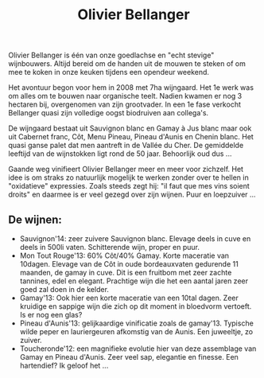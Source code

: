 ﻿---
title: Olivier Bellanger
huis:  Dom. de La Piffaudière
regio: A.O.C. Touraine
photo: bellanger.jpg
layout: wijnhuis 

wijnen:
    - naam: Sauvignon'14
      ref:   
      app:  A.O.C. Touraine
      type: Blanc sec
      cep:  Sauvignon blanc
      prijs: €9.71
    
    - naam: Mon Tout Rouge'14
      ref:   
      app:  A.O.C. Touraine
      type: Rouge
      cep:  60% Côt/40% Gamay à Jus Blanc
      prijs: €9.71
      
    - naam: Gamay'13
      ref:   
      app:  A.O.C. Touraine
      type: Rouge
      cep:  Gamay à Jus Blanc
      prijs: €10.50
    
    - naam: Pineau d'Aunis'13
      ref:   
      app:  Vin de France
      type: Rouge
      cep:  Pineau d'Aunis
      prijs: €12.75
      
    - naam: Toucheronde'12
      ref:   
      app:  A.O.C. Touraine
      type: Rouge
      cep:  Gamay/Pineau d'Aunis
      prijs: €12.75
     
    
    
---
Olivier Bellanger is één van onze goedlachse en "echt stevige" wijnbouwers. Altijd bereid om de handen uit de mouwen te steken of om mee te koken in onze keuken tijdens een 
opendeur weekend.

Het avontuur begon voor hem in 2008 met 7ha wijngaard. Het 1e werk was om alles om te bouwen naar organische teelt. Nadien kwamen er nog 3 hectaren bij, overgenomen van zijn grootvader.
In een 1e fase verkocht Bellanger quasi zijn volledige oogst biodruiven aan collega's. 

De wijngaard bestaat uit Sauvignon blanc en Gamay à Jus blanc maar ook uit Cabernet franc, Côt, Menu Pineau, Pineau d'Aunis en Chenin blanc. Het quasi ganse palet dat men aantreft in de Vallée du Cher.
De gemiddelde leeftijd van de wijnstokken ligt rond de 50 jaar. Behoorlijk oud dus ...

Gaande weg vinifieert Olivier Bellanger meer en meer voor zichzelf. Het idee is om straks zo natuurlijk mogelijk te werken zonder over te hellen in "oxidatieve" expressies.
Zoals steeds zegt hij: "il faut que mes vins soient droits" en daarmee is er veel gezegd over zijn wijnen. Puur en loepzuiver ...

De wijnen:
----------
* Sauvignon'14: zeer zuivere Sauvignon blanc. Elevage deels in cuve en deels in 500li vaten. Schitterende wijn, proper en puur.
* Mon Tout Rouge'13: 60% Côt/40% Gamay. Korte maceratie van 10dagen. Elevage van de Côt in oude bordeauxvaten gedurende 11 maanden, de gamay in cuve. Dit is een fruitbom met zeer zachte tannines, edel en elegant.
Prachtige wijn die het een aantal jaren zeer goed zal doen in de kelder.
* Gamay'13: Ook hier een korte maceratie van een 10tal dagen. Zeer kruidige en sappige wijn die zich op dit moment in bloedvorm vertoeft. Is er nog een glas?
* Pineau d'Aunis'13: gelijkaardige vinificatie zoals de gamay'13. Typische wilde peper en lauriergeuren afkomstig van de Aunis. Een juweeltje, zo zuiver.
* Toucheronde'12: een magnifieke evolutie hier van deze assemblage van Gamay en Pineau d'Aunis. Zeer veel sap, elegantie en finesse. Een hartendief? Ik geloof het ...
   



